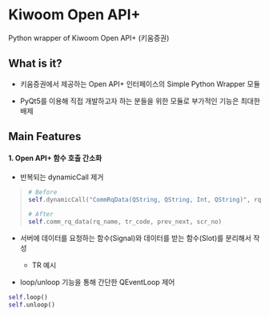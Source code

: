 # Kiwoom Open API+
Python wrapper of Kiwoom Open API+ (키움증권)

## What is it?

- 키움증권에서 제공하는 Open API+ 인터페이스의 Simple Python Wrapper 모듈

- PyQt5를 이용해 직접 개발하고자 하는 분들을 위한 모듈로 부가적인 기능은 최대한 배제


## Main Features

#### 1. Open API+ 함수 호출 간소화

- 반복되는 dynamicCall 제거

> ```python
> # Before
> self.dynamicCall("CommRqData(QString, QString, Int, QString)", rq_name, tr_code, prev_next, scr_no)
> 
> # After
> self.comm_rq_data(rq_name, tr_code, prev_next, scr_no)
> ```

- 서버에 데이터를 요청하는 함수(Signal)와 데이터를 받는 함수(Slot)를 분리해서 작성

  + TR 예시

- loop/unloop 기능을 통해 간단한 QEventLoop 제어

```python
self.loop()
self.unloop()
```

